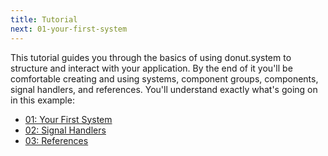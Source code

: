 ```yaml
---
title: Tutorial
next: 01-your-first-system
---
```


This tutorial guides you through the basics of using donut.system to structure
and interact with your application. By the end of it you'll be comfortable
creating and using systems, component groups, components, signal handlers, and
references. You'll understand exactly what's going on in this example:


* [01: Your First System](01-your-first-system)
* [02: Signal Handlers](01-your-first-system)
* [03: References](01-your-first-system)
